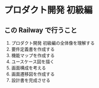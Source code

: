 # プロダクト開発 初級編

## この Railway で行うこと
1. プロダクト開発 初級編の全体像を理解する
2. 要件定義書を作成する
3. 機能マップを作成する
4. ユースケース図を描く
5. 画面構成を考える
6. 画面遷移図を作成する
7. 設計書を完成させる
